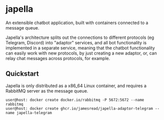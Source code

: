 # japella

An extensible chatbot application, built with containers connected to a message queue.

Japella's architecture splits out the connections to different protocols (eg Telegram, Discord) into "adaptor" services, and all bot functionality is implemented in a separate service, meaning that the chatbot functionality can easily work with new protocols, by just creating a new adaptor, or, can relay chat messages across protocols, for example. 

## Quickstart

Japella is only distributed as a x86_64 Linux container, and requires a RabbitMQ server as the message queue.

````
user@host: docker create docker.io/rabbitmq -P 5672:5672 --name rabbitmq
user@host: docker create ghcr.io/jamesread/japella-adaptor-telegram --name japella-telegram
````
